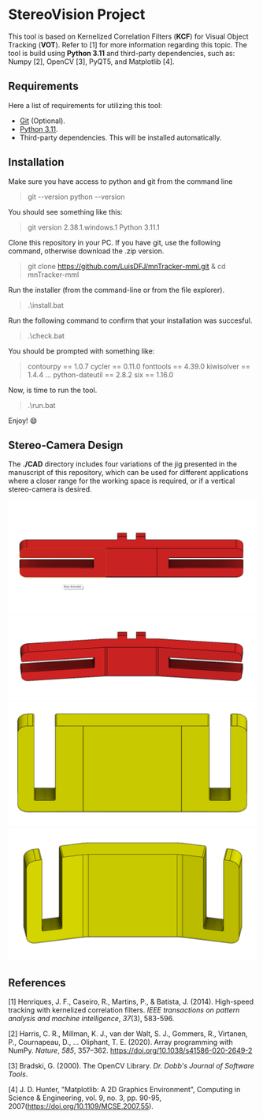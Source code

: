 # StereoVision Project
This tool is based on Kernelized Correlation Filters (**KCF**) for Visual Object Tracking (**VOT**). Refer to [1] for more information regarding this topic. The tool is build using **Python 3.11** and third-party dependencies, such as: Numpy [2], OpenCV [3], PyQT5, and Matplotlib [4].
## Requirements
Here a list of requirements for utilizing this tool:
-  [Git](https://git-scm.com/) (Optional).
-   [Python 3.11](https://www.python.org/).
- Third-party dependencies. This will be installed automatically.
## Installation
Make sure you have access to python and git from the command line
> git --version
> python --version

You should see something like this:
> git version 2.38.1.windows.1
> Python 3.11.1

Clone this repository in your PC. If you have git, use the following command, otherwise download the .zip version.
> git clone https://github.com/LuisDFJ/mnTracker-mml.git & cd mnTracker-mml

Run the installer (from the command-line or from the file explorer).
> .\install.bat

Run the following command to confirm that your installation was succesful.
> .\check.bat

You should be prompted with something like:
> contourpy == 1.0.7
> cycler == 0.11.0
> fonttools == 4.39.0
> kiwisolver == 1.4.4
> ...
> python-dateutil == 2.8.2
> six == 1.16.0

Now, is time to run the tool.
> .\run.bat

Enjoy! :smile:

## Stereo-Camera Design

The __./CAD__ directory includes four variations of the jig presented in the manuscript of this repository, which can be used for different applications where a closer range for the working space is required, or if a vertical stereo-camera is desired.

![base_horizontal_180](https://github.com/LuisDFJ/RP-StereoVision-Project/blob/main/CAD/base_horizontal_180.png?raw=true)
![base_horizontal_175](https://github.com/LuisDFJ/RP-StereoVision-Project/blob/main/CAD/base_horizontal_175.png?raw=true)
![base_vertical_180](https://github.com/LuisDFJ/RP-StereoVision-Project/blob/main/CAD/base_vertical_180.png?raw=true)
![base_vertical_170](https://github.com/LuisDFJ/RP-StereoVision-Project/blob/main/CAD/base_vertical_170.png?raw=true)

## References
[1] Henriques, J. F., Caseiro, R., Martins, P., & Batista, J. (2014). High-speed tracking with kernelized correlation filters. _IEEE transactions on pattern analysis and machine intelligence_, _37_(3), 583-596.

[2] Harris, C. R., Millman, K. J., van der Walt, S. J., Gommers, R., Virtanen, P., Cournapeau, D., … Oliphant, T. E. (2020). Array programming with NumPy. _Nature_, _585_, 357–362. https://doi.org/10.1038/s41586-020-2649-2

[3] Bradski, G. (2000). The OpenCV Library. _Dr. Dobb&#x27;s Journal of Software Tools_.

[4] J. D. Hunter, "Matplotlib: A 2D Graphics Environment", Computing in Science & Engineering, vol. 9, no. 3, pp. 90-95, 2007(https://doi.org/10.1109/MCSE.2007.55).
